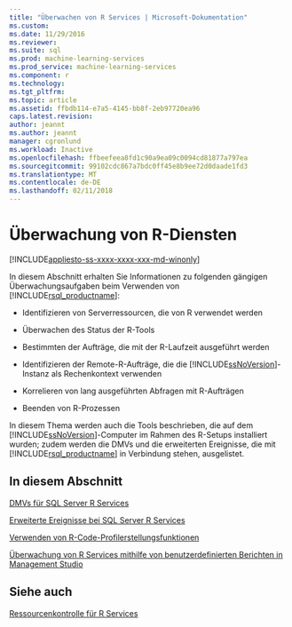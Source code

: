 ```yaml
---
title: "Überwachen von R Services | Microsoft-Dokumentation"
ms.custom: 
ms.date: 11/29/2016
ms.reviewer: 
ms.suite: sql
ms.prod: machine-learning-services
ms.prod_service: machine-learning-services
ms.component: r
ms.technology: 
ms.tgt_pltfrm: 
ms.topic: article
ms.assetid: ffbdb114-e7a5-4145-bb8f-2eb97720ea96
caps.latest.revision: 
author: jeannt
ms.author: jeannt
manager: cgronlund
ms.workload: Inactive
ms.openlocfilehash: ffbeefeea8fd1c90a9ea09c0094cd81877a797ea
ms.sourcegitcommit: 99102cdc867a7bdc0ff45e8b9ee72d0daade1fd3
ms.translationtype: MT
ms.contentlocale: de-DE
ms.lasthandoff: 02/11/2018
---
```

# <a name="monitoring-r-services"></a>Überwachung von R-Diensten
[!INCLUDE[appliesto-ss-xxxx-xxxx-xxx-md-winonly](../../includes/appliesto-ss-xxxx-xxxx-xxx-md-winonly.md)]

In diesem Abschnitt erhalten Sie Informationen zu folgenden gängigen Überwachungsaufgaben beim Verwenden von [!INCLUDE[rsql_productname](../../includes/rsql-productname-md.md)]:  
  
-   Identifizieren von Serverressourcen, die von R verwendet werden  
  
-   Überwachen des Status der R-Tools  
  
-   Bestimmten der Aufträge, die mit der R-Laufzeit ausgeführt werden  
  
-   Identifizieren der Remote-R-Aufträge, die die [!INCLUDE[ssNoVersion](../../includes/ssnoversion-md.md)]-Instanz als Rechenkontext verwenden  
  
-   Korrelieren von lang ausgeführten Abfragen mit R-Aufträgen  
  
-   Beenden von R-Prozessen  
  
 In diesem Thema werden auch die Tools beschrieben, die auf dem [!INCLUDE[ssNoVersion](../../includes/ssnoversion-md.md)]-Computer im Rahmen des R-Setups installiert wurden; zudem werden die DMVs und die erweiterten Ereignisse, die mit [!INCLUDE[rsql_productname](../../includes/rsql-productname-md.md)] in Verbindung stehen, ausgelistet.  
  
## <a name="in-this-section"></a>In diesem Abschnitt

[DMVs für SQL Server R Services](../../advanced-analytics/r-services/dmvs-for-sql-server-r-services.md)

[Erweiterte Ereignisse bei SQL Server R Services](../../advanced-analytics/r-services/extended-events-for-sql-server-r-services.md)

[Verwenden von R-Code-Profilerstellungsfunktionen](../../advanced-analytics/r-services/using-r-code-profiling-functions.md)

[Überwachung von R Services mithilfe von benutzerdefinierten Berichten in Management Studio](../../advanced-analytics/r-services/monitor-r-services-using-custom-reports-in-management-studio.md)
  
## <a name="see-also"></a>Siehe auch  
 [Ressourcenkontrolle für R Services](../../advanced-analytics/r-services/resource-governance-for-r-services.md)  
  
  

